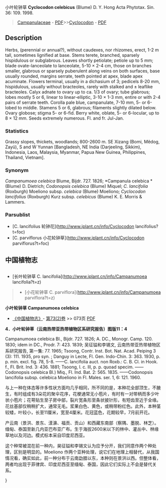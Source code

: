 小叶轮钟草 **Cyclocodon celebicus** (Blume) D. Y. Hong Acta Phytotax. Sin. 36: 109. 1998.

> [Campanulaceae](http://www.iplant.cn/info/Campanulaceae?t=foc) - [PDF](http://www.iplant.cn/foc/pdf/Campanulaceae.pdf)>>[Cyclocodon](http://www.iplant.cn/info/Cyclocodon?t=foc) - [PDF](http://www.iplant.cn/foc/pdf/Cyclocodon.pdf)

## Description

Herbs, (perennial or annual?), without caudexes, nor rhizomes, erect, 1-2 m tall, sometimes lignified at base. Stems terete, branched, sparsely hispidulous or subglabrous. Leaves shortly petiolate; petiole up to 5 mm; blade ovate-lanceolate to lanceolate, 5-10 × 2-4 cm, those on branches smaller, glabrous or sparsely puberulent along veins on both surfaces, base usually rounded, margins serrate, teeth pointed at apex, blade apex acuminate. Flowers terminal, usually in a dichasium of 3; pedicels 8-20 mm, hispidulous, usually without bracteoles, rarely with stalked and ± leaflike bracteoles. Calyx adnate to ovary up to ca. 1/3 of ovary; tube glabrous; lobes mostly 5 or 6, linear to linear-elliptic, 3-10 × 1-3 mm, entire or with 2-4 pairs of serrate teeth. Corolla pale blue, campanulate, 7-10 mm, 5- or 6-lobed to middle. Stamens 5 or 6, glabrous; filaments slightly dilated below. Ovary globose; stigma 5- or 6-fid. Berry white, oblate, 5- or 6-locular, up to 8 × 12 mm. Seeds extremely numerous. Fl. and fr. Jul-Jan.

### Statistics
Grassy slopes, thickets, woodlands; 800-2600 m. SE Xizang (Bomi, Mêdog, Zayü), S and W Yunnan [Bangladesh, NE India (Darjeeling, Sikkim), Indonesia, Laos, Malaysia, Myanmar, Papua New Guinea, Philippines, Thailand, Vietnam].

### Synonym
*Campanumoea celebica* Blume, Bijdr. 727. 1826; *Campanula celebica *(Blume) D. Dietrich; *Codonopsis celebica* (Blume) Miquel; *C. lancifolia* (Roxburgh) Moeliono subsp. *celebica* (Blume) Moeliono; *Cyclocodon lancifolius* (Roxburgh) Kurz subsp. *celebicus* (Blume) K. E. Morris & Lammers.

### Parsublist

* [C.  lancifolius  轮钟花](http://www.iplant.cn/info/Cyclocodon lancifolius?t=foc)
* [C.  parviflorus  小花轮钟草](http://www.iplant.cn/info/Cyclocodon parviflorus?t=foc)

## 中国植物志

## 
* [长叶轮钟草  C.  lancifolia](http://www.iplant.cn/info/Campanumoea lancifolia?t=z)
> * [小花轮钟草  C.  parviflora](http://www.iplant.cn/info/Campanumoea parviflora?t=z)

**小叶轮钟草 Campanumoea celebica**

* [《中国植物志》](http://www.iplant.cn/frps)- [第73(2)卷](http://www.iplant.cn/frps/vol/73(2)) >> 073页 [PDF](http://www.iplant.cn/frps/pdf/73(2)/073.PDF)

**4．小叶轮钟草（云南热带亚热带植物区系研究报告）图版11：4**

Campanumoea celebica Bl., Bijdr. 727. 1826; A. DC., Monogr. Camp. 120. 1830; idem in DC., Prodr. 7: 423. 1839; 吴征镒和李锡文, 云南热带亚热带植物区系研究报告, 第一集: 77. 1965; Tsoong, Contr. Inst. Bot. Nat. Acad. Peiping 3 (3): 111. 1935, pro syn. ; Danguy in Lecte, Fl. Gen. Indo-Chin. 3: 363. 1930, p. p. min. excl. fig. 78, 5-8. ——C. lancifolia auct. non Roxb.: C. B. Cl. in Hook. f., Fl. Brit. Ind. 3: 436. 1881; Tsoong, l. c. Ill, p. p. quoad specim. ——Codonopsis celebica Bl.) Miq., Fl. Ind. Bat. 2: 565. 1835. ——Codonopsis lancifolia subsp. celebica Moeliono in Fl. Males. ser. 1, 6: 121. 1960.

与上一种在体态等许多性状方面均几乎相同，所不同的是，本种花全部顶生，不腋生，有时组成有3朵花的聚伞花序，花梗通常无小苞片，有时有一对带柄而多少叶状小苞片；花萼贴生至子房中部，裂片宽条形至条状披针形，有短齿至近于全缘。花丝基部仅稍稍扩大，通常无毛。浆果白色、黄色，或稍带粉红色。此外，本种茎较矮，叶较小，长至11厘米，宽至4厘米。花冠蓝色，花期较早，7月前开花。

产云南（景洪、景东、漾濞、福贡、贡山）和西藏东南部（察隅、墨脱、林芝）。缅甸、泰国至新几内亚巴布亚广布。生于海拔2600米以下的林中、灌丛中、林缘草地以及河边。模式标本采自印度尼西亚。

这个种常被混在前一种内，昊征镒和李锡文认为应予分开，我们同意作两个种处理，区别是明显的。Moeliono 作两个亚种处理，说它们在地理上相替代，从我国情况看，确实如此，前一种分布于云南勐腊以东，本种则在景洪以西。但整体看，两者均出现于菲律宾、印度尼西亚至缅甸、泰国，因此它们实际上不会是替代关系。

}